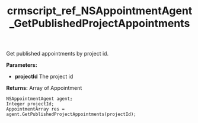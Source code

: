﻿---
title: crmscript_ref_NSAppointmentAgent_GetPublishedProjectAppointments
description: AppointmentArray GetPublishedProjectAppointments(Integer projectId)
intellisense: NSAppointmentAgent.GetPublishedProjectAppointments
keywords: NSAppointmentAgent,GetPublishedProjectAppointments
so.topic: reference
---

Get published appointments by project id.

**Parameters:**
 - **projectId** The project id

**Returns:** Array of Appointment

```crmscript
NSAppointmentAgent agent;
Integer projectId;
AppointmentArray res = agent.GetPublishedProjectAppointments(projectId);
```

